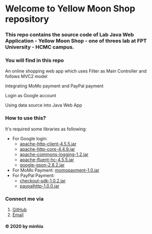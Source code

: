 # Welcome to Yellow Moon Shop repository

### This repo contains the source code of Lab Java Web Application - Yellow Moon Shop - one of threes lab at FPT University - HCMC campus.

### You will find in this repo
An online shopping web app which uses Filter as Main Controller and follows MVC2 model

Integrating MoMo payment and PayPal payment

Login as Google account

Using data source into Java Web App

### How to use this?
It's required some libraries as following:

- For Google login:
	- [apache-http-client-4.5.5.jar](https://mvnrepository.com/artifact/org.apache.httpcomponents/httpclient/4.5.5)
	- [apache-http-core-4.4.9.jar](https://mvnrepository.com/artifact/org.apache.httpcomponents/httpcore/4.4.9)
	- [apache-commons-logging-1.2.jar](https://mvnrepository.com/artifact/commons-logging/commons-logging/1.2)
  	- [apache-fluent-hc-4.5.5.jar](https://mvnrepository.com/artifact/org.apache.httpcomponents/fluent-hc/4.5.5)
  	- [google-gson-2.8.2.jar](https://mvnrepository.com/artifact/com.google.code.gson/gson/2.8.2)
- For MoMo Payment: [momopayment-1.0.jar](https://mvnrepository.com/artifact/io.github.momo-wallet/momopayment/1.0)
- For PayPal Payment: 
  	- [checkout-sdk-1.0.2.jar](https://mvnrepository.com/artifact/com.paypal.sdk/checkout-sdk/1.0.2)
  	- [paypalhttp-1.0.0.jar](https://mvnrepository.com/artifact/com.paypal/paypalhttp/1.0.0)

### Connect me via
1. [GitHub](https://github.com/hieulm67)
2. [Email](mailto:lmhieu0607@gmail.com)

#### © 2020 by minhiu
